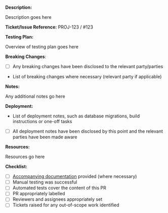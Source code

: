 **Description:**

Description goes here

**Ticket/Issue Reference:**  PROJ-123 / #123

**Testing Plan:**

Overview of testing plan goes here

**Breaking Changes**:

- [ ] Any breaking changes have been disclosed to the relevant party/parties

* List of breaking changes where necessary (relevant party if applicable)

**Notes:**

Any additional notes go here

**Deployment:**

* List of deployment notes, such as database migrations, build instructions or one-off tasks

- [ ] All deployment notes have been disclosed by this point and the relevant parties have been made aware

**Resources:**

Resources go here

**Checklist:**

- [ ] [Accompanying documentation](https://transreport.atlassian.net/wiki/spaces/ENG/pages/1766752263/What+is+Accompanying+Documentation) provided (where necessary)
- [ ] Manual testing was successful
- [ ] Automated tests cover the content of this PR
- [ ] PR appropriately labelled
- [ ] Reviewers and assignees appropriately set
- [ ] Tickets raised for any out-of-scope work identified 
